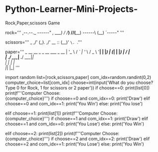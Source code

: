 # Python-Learner-Mini-Projects-
Rock,Paper,scissors Game

rock='''        ,--.--._
------" _, \___)
        / _/____)
        \//(____)
------\     (__)
       `-----" '''

scissors='''   _       ,/'
   (_).  ,/'
   __  ::
  (__)'  `\.
            `\.'''
            
paper='''  _ __   __ _ _ __   ___ _ __ 
| '_ \ / _` | '_ \ / _ \ '__|
| |_) | (_| | |_) |  __/ |   
| .__/ \__,_| .__/ \___|_|   
| |         | |              
|_|         |_|             '''

import random
list=[rock,scissors,paper]
com_idx=random.randint(0,2)
computer_choice=list[com_idx]
choose=int(input('What do you choose? Type 0 for Rock, 1 for scissors or 2 paper'))
if choose==0:
    print(list[0])
    print(f'''Computer Choose:     
{computer_choice}''')
    if choose==0 and com_idx==0:
        print('Draw')
    elif choose==0 and com_idx==1:
        print('You Win')
    else:
        print('You lose')
    

elif choose==1:
    print(list[1])
    print(f'''Computer Choose:     
{computer_choice}''')
    if choose==1 and com_idx==1:
        print('Draw')
    elif choose==1 and com_idx==0:
        print('You Lose')
    else:
        print('You Win')

elif choose==2:
    print(list[2])
    print(f'''Computer Choose:     
{computer_choice}''')
    if choose==2 and com_idx==2:
        print('Draw')
    elif choose==2 and com_idx==1:
        print('You Lose')
    else:
        print('You Win')



       

    





















